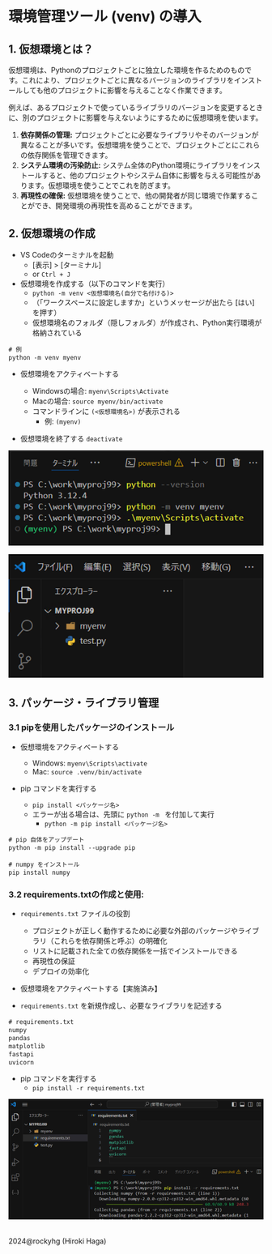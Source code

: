 # 環境管理ツール (venv) の導入

## 1. 仮想環境とは？

仮想環境は、Pythonのプロジェクトごとに独立した環境を作るためのものです。これにより、プロジェクトごとに異なるバージョンのライブラリをインストールしても他のプロジェクトに影響を与えることなく作業できます。

例えば、あるプロジェクトで使っているライブラリのバージョンを変更するときに、別のプロジェクトに影響を与えないようにするために仮想環境を使います。

1. **依存関係の管理:** プロジェクトごとに必要なライブラリやそのバージョンが異なることが多いです。仮想環境を使うことで、プロジェクトごとにこれらの依存関係を管理できます。
2. **システム環境の汚染防止:** システム全体のPython環境にライブラリをインストールすると、他のプロジェクトやシステム自体に影響を与える可能性があります。仮想環境を使うことでこれを防ぎます。
3. **再現性の確保:** 仮想環境を使うことで、他の開発者が同じ環境で作業することができ、開発環境の再現性を高めることができます。


## 2. 仮想環境の作成
- VS Codeのターミナルを起動
   - [表示] > [ターミナル]
   - or `Ctrl + J`
- 仮想環境を作成する（以下のコマンドを実行）
   - `python -m venv <仮想環境名(自分で名付ける)>`
   - （「ワークスペースに設定しますか」というメッセージが出たら [はい] を押す）
   - 仮想環境名のフォルダ（隠しフォルダ）が作成され、Python実行環境が格納されている

```shell
# 例
python -m venv myenv
```

- 仮想環境をアクティベートする
   - Windowsの場合: `myenv\Scripts\Activate`
   - Macの場合: `source myenv/bin/activate`
   - コマンドラインに `(<仮想環境名>)` が表示される
     - 例: `(myenv)`

- 仮想環境を終了する `deactivate`

![image](./image/2_myenv1.png)

![image](./image/2_myenv2.png)


## 3. パッケージ・ライブラリ管理
### 3.1 pipを使用したパッケージのインストール
- 仮想環境をアクティベートする
   - Windows: `myenv\Scripts\activate`
   - Mac: `source .venv/bin/activate`

- pip コマンドを実行する
   - `pip install <パッケージ名>`
   - エラーが出る場合は、先頭に `python -m ` を付加して実行
     - `python -m pip install <パッケージ名>`

```shell
# pip 自体をアップデート
python -m pip install --upgrade pip

# numpy をインストール
pip install numpy
```

### 3.2 requirements.txtの作成と使用:
- `requirements.txt` ファイルの役割
  - プロジェクトが正しく動作するために必要な外部のパッケージやライブラリ（これらを依存関係と呼ぶ）の明確化
  - リストに記載された全ての依存関係を一括でインストールできる
  - 再現性の保証
  - デプロイの効率化

- 仮想環境をアクティベートする【実施済み】
- `requirements.txt` を新規作成し、必要なライブラリを記述する

```
# requirements.txt
numpy
pandas
matplotlib
fastapi
uvicorn
```

- pip コマンドを実行する
  - `pip install -r requirements.txt`

![image](./image/2_pip-install.png)


<br>2024@rockyhg (Hiroki Haga)
